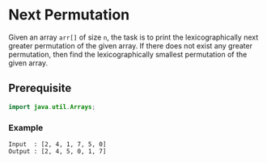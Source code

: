 # Next Permutation
Given an array `arr[]` of size `n`, the task is to print the lexicographically next greater permutation of the given array. If there does not exist any greater permutation, then find the lexicographically smallest permutation of the given array.
## Prerequisite
```java
import java.util.Arrays;
```
### Example
```
Input  : [2, 4, 1, 7, 5, 0]
Output : [2, 4, 5, 0, 1, 7]
```